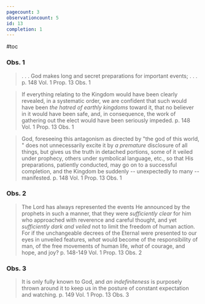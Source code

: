 ```yaml
---
pagecount: 3
observationcount: 5
id: 13
completion: 1
---
```

#toc

### Obs. 1

> . . . God makes long and secret preparations for important events; . . .
> p. 148 Vol. 1 Prop. 13 Obs. 1

> If everything relating to the Kingdom would have been clearly revealed, in a systematic order,  we are confident that such would have been *the hatred of earthly kingdoms* toward it, that no believer in it would have been safe, and, in consequence, the work of gathering out the elect would have been seriously impeded.
>  p. 148 Vol. 1 Prop. 13 Obs. 1

> God, foreseeing this antagonism as directed by "the god of this world, " does not unnecessarily excite it by *a premature* disclosure of all things, but gives us the truth in detached portions, some of it veiled under prophecy, others under symbolical language, etc., so that His preparations, patiently conducted, may go on to a successful completion, and the Kingdom be suddenly -- unexpectedly to many -- manifested.
> p. 148 Vol. 1 Prop. 13 Obs. 1

### Obs. 2

> The Lord has always represented the events He announced by the prophets in such a manner, that they were *sufficiently clear* for him who approached with reverence and careful thought, and yet *sufficiently dark and veiled* not to limit the freedom of human action.  For if the unchangeable decrees of the Eternal were presented to our eyes in unveiled features, *what* would become of the responsibility of man, of the free movements of human life, *what* of courage, and hope, and joy?
> p. 148-149 Vol. 1 Prop. 13 Obs. 2

### Obs. 3

> It is only fully known to God, and *an indefiniteness* is purposely thrown around it to keep us in the posture of constant expectation and watching.
> p. 149 Vol. 1 Prop. 13 Obs. 3

